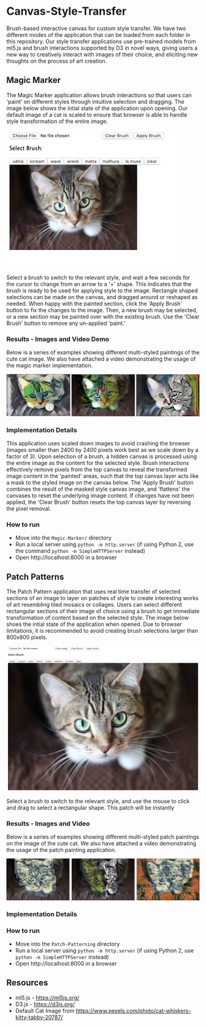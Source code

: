 # Canvas-Style-Transfer
Brush-based interactive canvas for custom style transfer. We have two different modes of the application that can be loaded from each folder in this repository. Our style transfer applications use pre-trained models from ml5.js and brush interactions supported by D3 in novel ways, giving users a new way to creatively interact with images of their choice, and eliciting new thoughts on the process of art creation.

## Magic Marker  
The Magic Marker application allows brush interactions so that users can 'paint' on different styles through intuitive selection and dragging. The image below shows the intial state of the application upon opening. Our default image of a cat is scaled to ensure that browser is able to handle style transformation of the entire image.

![](screenshot-magic-marker.png)

Select a brush to switch to the relevant style, and wait a few seconds for the cursor to change from an arrow to a '+' shape. This indicates that the brush is ready to be used for applying style to the image. Rectangle shaped selections can be made on the canvas, and dragged around or reshaped as needed. When happy with the painted section, click the 'Apply Brush' button to fix the changes to the image. Then, a new brush may be selected, or a new section may be painted over with the existing brush. Use the 'Clear Brush' button to remove any un-applied 'paint.' 

### Results - Images and Video Demo   
Below is a series of examples showing different multi-styled paintings of the cute cat image. We also have attached a video demonstrating the usage of the magic marker implementation. 

![](screenshot-magic-marker-paintings.png)

### Implementation Details
This application uses scaled down images to avoid crashing the browser (images smaller than 2400 by 2400 pixels work best as we scale down by a factor of 3). Upon selection of a brush, a hidden canvas is processed using the entire image as the content for the selected style. Brush interactions effectively remove pixels from the top canvas to reveal the transformed image content in the 'painted' areas, such that the top canvas layer acts like a mask to the styled image on the canvas below. The 'Apply Brush' button combines the result of the masked style canvas image, and 'flattens' the canvases to reset the underlying image content. If changes have not been applied, the 'Clear Brush' button resets the top canvas layer by reversing the pixel removal. 

### How to run
- Move into the `Magic-Marker/` directory 
- Run a local server using `python -m http.server` (if using Python 2, use the command `python -m SimpleHTTPServer` instead)
- Open http://localhost:8000 in a browser  



## Patch Patterns
The Patch Pattern application that uses real time transfer of selected sections of an image to layer on patches of style to create interesting works of art resembling tiled mosaics or collages. Users can select different rectangular sections of their image of choice using a brush to get immediate transformation of content based on the selected style. The image below shoes the intial state of the application when opened. Due to browser limitations, it is recommended to avoid creating brush selections larger than 800x800 pixels. 

![](screenshot-patch-patterning.png)

Select a brush to switch to the relevant style, and use the mouse to click and drag to select a rectangular shape. This patch will be instantly 

### Results - Images and Video
Below is a series of examples showing different multi-styled patch paintings on the image of the cute cat. We also have attached a video demonstrating the usage of the patch painting application. 

![](screenshot-patch-paintings.png)


### Implementation Details

### How to run
- Move into the `Patch-Patterning` directory
- Run a local server using `python -m http.server` (if using Python 2, use `python -m SimpleHTTPServer` instead)
- Open http://localhost:8000 in a browser 

## Resources 
- ml5.js - https://ml5js.org/
- D3.js - https://d3js.org/
- Default Cat Image from https://www.pexels.com/photo/cat-whiskers-kitty-tabby-20787/
